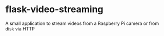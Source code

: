 # flask-video-streaming
A small application to stream videos from a Raspberry Pi camera or from disk via HTTP
